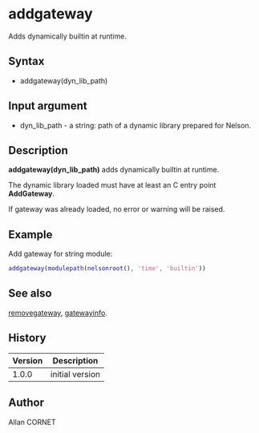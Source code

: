 # addgateway

Adds dynamically builtin at runtime.

## Syntax

- addgateway(dyn_lib_path)

## Input argument

- dyn_lib_path - a string: path of a dynamic library prepared for Nelson.

## Description

  <p><b>addgateway(dyn_lib_path)</b> adds dynamically builtin at runtime.</p>
  <p>The dynamic library loaded must have at least an C entry point <b>AddGateway</b>.</p>
  <p>If gateway was already loaded, no error or warning will be raised.</p>

## Example

Add gateway for string module:

```matlab
addgateway(modulepath(nelsonroot(), 'time', 'builtin'))
```

## See also

[removegateway](removegateway.md), [gatewayinfo](gatewayinfo.md).

## History

| Version | Description     |
| ------- | --------------- |
| 1.0.0   | initial version |

## Author

Allan CORNET
